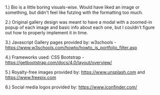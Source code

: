 1.) Bio is a little boring visuals-wise. Would have liked an image or something, but
didn't feel like futzing with the formatting too much.

2.) Original gallery design was meant to have a modal with a zoomed-in popup of each image
and basic info about each one, but I couldn't figure out how to properly implement it in time.

3.) Javascript Gallery pages provided by:
w3schools - https://www.w3schools.com/howto/howto_js_portfolio_filter.asp

4.) Frameworks used:
CSS Bootstrap - https://getbootstrap.com/docs/4.0/layout/overview/

5.) Royalty-free images provided by:
https://www.unsplash.com and https://www.freepix.com

6.) Social media logos provided by:
https://www.iconfinder.com/
